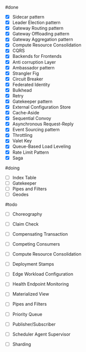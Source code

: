 

#done
- [x] Sidecar pattern
- [x] Leader Election pattern
- [x] Gateway Routing pattern
- [x] Gateway Offloading pattern
- [x] Gateway Aggregation pattern
- [x] Compute Resource Consolidation
- [x] CQRS
- [x] Backends for Frontends
- [x] Anti corruption Layer
- [x] Ambassador pattern
- [x] Strangler Fig
- [x] Circuit Breaker
- [x] Federated Identity
- [x] Bulkhead
- [x] Retry
- [x] Gatekeeper pattern
- [x] External Configuration Store
- [x] Cache-Aside
- [x] Sequential Convoy
- [x] Asynchronous Request-Reply
- [x] Event Sourcing pattern
- [x] Throttling
- [x] Valet Key
- [x] Queue-Based Load Leveling
- [x] Rate Limit Pattern
- [x] Saga

#doing

- [ ] Index Table
- [ ] Gatekeeper
- [ ] Pipes and Filters
- [ ] Geodes

#todo


- [ ] Choreography
- [ ] Claim Check
- [ ] Compensating Transaction
- [ ] Competing Consumers
- [ ] Compute Resource Consolidation
- [ ] Deployment Stamps
- [ ] Edge Workload Configuration
- [ ] Health Endpoint Monitoring
- [ ] Materialized View
- [ ] Pipes and Filters
- [ ] Priority Queue
- [ ] Publisher/Subscriber
- [ ] Scheduler Agent Supervisor
- [ ] Sharding

